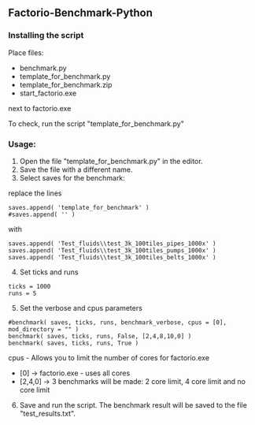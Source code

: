 ## Factorio-Benchmark-Python

### Installing the script
Place files:

- benchmark.py
- template_for_benchmark.py
- template_for_benchmark.zip
- start_factorio.exe

next to factorio.exe

To check, run the script "template_for_benchmark.py"

### Usage:

1. Open the file "template_for_benchmark.py" in the editor.
2. Save the file with a different name.
3. Select saves for the benchmark:

replace the lines
```
saves.append( 'template_for_benchmark' )
#saves.append( '' )
```
with
```
saves.append( 'Test_fluids\\test_3k_100tiles_pipes_1000x' )
saves.append( 'Test_fluids\\test_3k_100tiles_pumps_1000x' )
saves.append( 'Test_fluids\\test_3k_100tiles_belts_1000x' )
```
4. Set ticks and runs
```
ticks = 1000
runs = 5
```
5. Set the verbose and cpus parameters
```
#benchmark( saves, ticks, runs, benchmark_verbose, cpus = [0], mod_directory = "" )
benchmark( saves, ticks, runs, False, [2,4,8,10,0] )
benchmark( saves, ticks, runs, True )
```
cpus - Allows you to limit the number of cores for factorio.exe
- [0] -> factorio.exe - uses all cores
- [2,4,0] -> 3 benchmarks will be made: 2 core limit, 4 core limit and no core limit

6. Save and run the script. The benchmark result will be saved to the file "test_results.txt".
